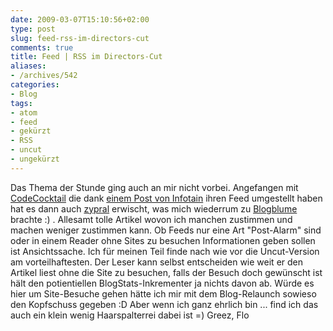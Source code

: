 ```yaml
---
date: 2009-03-07T15:10:56+02:00
type: post
slug: feed-rss-im-directors-cut
comments: true
title: Feed | RSS im Directors-Cut
aliases:
- /archives/542
categories:
- Blog
tags:
- atom
- feed
- gekürzt
- RSS
- uncut
- ungekürzt
---
```


Das Thema der Stunde ging auch an mir nicht vorbei. Angefangen mit [CodeCocktail](http://codecocktail.wordpress.com) die dank [einem Post von Infotain](http://www.info-tain.de/gekrzte-feeds-jetzt-reichts-auch-mir) ihren Feed umgestellt haben hat es dann auch [zypral](http://var-log.de/2009/03/04/gekurzte-feeds-eine-unart/) erwischt, was mich wiederrum zu [Blogblume](http://blogblume.de/gekuerzte-feeds-bestrafen-den-leser/) brachte :) .
Allesamt tolle Artikel wovon ich manchen zustimmen und machen weniger zustimmen kann. Ob Feeds nur eine Art "Post-Alarm" sind oder in einem Reader ohne Sites zu besuchen Informationen geben sollen ist Ansichtssache. Ich für meinen Teil finde nach wie vor die Uncut-Version am vorteilhaftesten. Der Leser kann selbst entscheiden wie weit er den Artikel liest ohne die Site zu besuchen, falls der Besuch doch gewünscht ist hält den potientiellen BlogStats-Inkrementer ja nichts davon ab. Würde es hier um Site-Besuche gehen hätte ich mir mit dem Blog-Relaunch sowieso den Kopfschuss gegeben :D
Aber wenn ich ganz ehrlich bin ... find ich das auch ein klein wenig Haarspalterrei dabei ist =)
Greez, Flo
